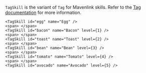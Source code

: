 `TagSkill` is the variant of `Tag` for Mavenlink skills.
Refer to the [Tag documentation](#/Components/Tag) for more information.

```
<TagSkill id="egg" name="Egg" />
<span> </span>
<TagSkill id="bacon" name="Bacon" level={1} />
<span> </span>
<TagSkill id="toast" name="Toast" level={2} />
<span> </span>
<TagSkill id="bean" name="Bean" level={3} />
<span> </span>
<TagSkill id="tomato" name="Tomato" level={4} />
<span> </span>
<TagSkill id="avocado" name="Avocado" level={5} />
```

